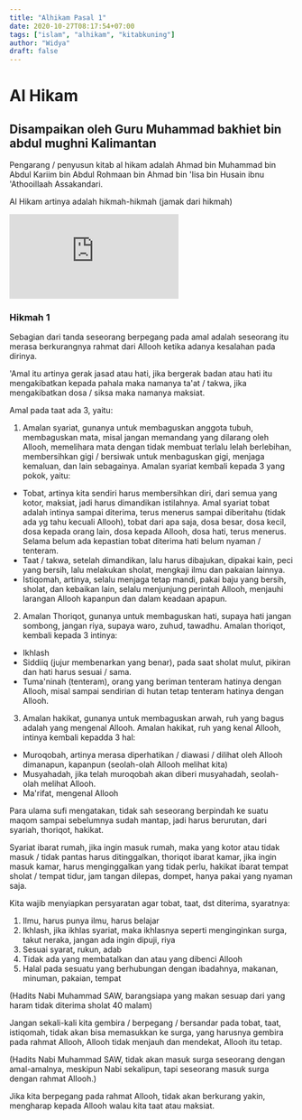 ```yaml
---
title: "Alhikam Pasal 1"
date: 2020-10-27T08:17:54+07:00
tags: ["islam", "alhikam", "kitabkuning"]
author: "Widya"
draft: false
---
```


# Al Hikam
## Disampaikan oleh Guru Muhammad bakhiet bin abdul mughni Kalimantan

Pengarang / penyusun kitab al hikam adalah Ahmad bin Muhammad bin Abdul Kariim bin Abdul Rohmaan bin Ahmad bin 'Iisa bin Husain ibnu 'Athooillaah Assakandari.

Al Hikam artinya adalah hikmah-hikmah (jamak dari hikmah)

<iframe width="300" height="150"
src="https://www.youtube.com/embed/Alkyxvx_--E" 
frameborder="0" 
allow="accelerometer; encrypted-media; gyroscope; picture-in-picture" 
allowfullscreen></iframe>

### Hikmah 1

Sebagian dari tanda seseorang berpegang pada amal adalah seseorang itu merasa berkurangnya rahmat dari Allooh ketika adanya kesalahan pada dirinya.

'Amal itu artinya gerak jasad atau hati, jika bergerak badan atau hati itu mengakibatkan kepada pahala maka namanya ta'at / takwa, jika mengakibatkan dosa / siksa maka namanya maksiat.

Amal pada taat ada 3, yaitu:

1. Amalan syariat, gunanya untuk membaguskan anggota tubuh, membaguskan mata, misal jangan memandang yang dilarang oleh Allooh, memelihara mata dengan tidak membuat terlalu lelah berlebihan, membersihkan gigi / bersiwak untuk menbaguskan gigi, menjaga kemaluan, dan lain sebagainya.
Amalan syariat kembali kepada 3 yang pokok, yaitu:
 * Tobat, artinya kita sendiri harus membersihkan diri, dari semua yang kotor, maksiat, jadi harus dimandikan istilahnya.
Amal syariat tobat adalah intinya sampai diterima, terus menerus sampai diberitahu (tidak ada yg tahu kecuali Allooh), tobat dari apa saja, dosa besar, dosa kecil, dosa kepada orang lain, dosa kepada Allooh, dosa hati, terus menerus.
Selama belum ada kepastian tobat diterima hati belum nyaman / tenteram.
 * Taat / takwa, setelah dimandikan, lalu harus dibajukan, dipakai kain, peci yang bersih, lalu melakukan sholat, mengkaji ilmu dan pakaian lainnya.
 * Istiqomah, artinya, selalu menjaga tetap mandi, pakai baju yang bersih, sholat, dan kebaikan lain, selalu menjunjung perintah Allooh, menjauhi larangan Allooh kapanpun dan dalam keadaan apapun.

2. Amalan Thoriqot, gunanya untuk membaguskan hati, supaya hati jangan sombong, jangan riya, supaya waro, zuhud, tawadhu.
Amalan thoriqot, kembali kepada 3 intinya:
 * Ikhlash
 * Siddiiq (jujur membenarkan yang benar), pada saat sholat mulut, pikiran dan hati harus sesuai / sama.
 * Tuma'ninah (tenteram), orang yang beriman tenteram hatinya dengan Allooh, misal sampai sendirian di hutan tetap tenteram hatinya dengan Allooh.

3. Amalan hakikat, gunanya untuk membaguskan arwah, ruh yang bagus adalah yang mengenal Allooh.
Amalan hakikat, ruh yang kenal Allooh, intinya kembali kepadda 3 hal:
 * Muroqobah, artinya merasa diperhatikan / diawasi / dilihat oleh Allooh dimanapun, kapanpun (seolah-olah Allooh melihat kita)
 * Musyahadah, jika telah muroqobah akan diberi musyahadah, seolah-olah melihat Allooh.
 * Ma'rifat, mengenal Allooh

Para ulama sufi mengatakan, tidak sah seseorang berpindah ke suatu maqom sampai sebelumnya sudah mantap, jadi harus berurutan, dari syariah, thoriqot, hakikat.

Syariat ibarat rumah, jika ingin masuk rumah, maka yang kotor atau tidak masuk / tidak pantas harus ditinggalkan, thoriqot ibarat kamar, jika ingin masuk kamar, harus menginggalkan yang tidak perlu, hakikat ibarat tempat sholat / tempat tidur, jam tangan dilepas, dompet, hanya pakai yang nyaman saja.

Kita wajib menyiapkan persyaratan agar tobat, taat, dst diterima, syaratnya:

1. Ilmu, harus punya ilmu, harus belajar
2. Ikhlash, jika ikhlas syariat, maka ikhlasnya seperti menginginkan surga, takut neraka, jangan ada ingin dipuji, riya
3. Sesuai syarat, rukun, adab
4. Tidak ada yang membatalkan dan atau yang dibenci Allooh
5. Halal pada sesuatu yang berhubungan dengan ibadahnya, makanan, minuman, pakaian, tempat

(Hadits Nabi Muhammad SAW, barangsiapa yang makan sesuap dari yang haram tidak diterima sholat 40 malam)

Jangan sekali-kali kita gembira / berpegang / bersandar pada tobat, taat, istiqomah, tidak akan bisa memasukkan ke surga, yang harusnya gembira pada rahmat Allooh, Allooh tidak menjauh dan mendekat, Allooh itu tetap.

(Hadits Nabi Muhammad SAW, tidak akan masuk surga seseorang dengan amal-amalnya, meskipun Nabi sekalipun, tapi seseorang masuk surga dengan rahmat Allooh.)

Jika kita berpegang pada rahmat Allooh, tidak akan berkurang yakin, mengharap kepada Allooh walau kita taat atau maksiat.
